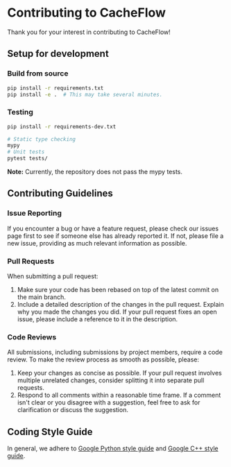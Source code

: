 # Contributing to CacheFlow

Thank you for your interest in contributing to CacheFlow!

## Setup for development

### Build from source

```bash
pip install -r requirements.txt
pip install -e .  # This may take several minutes.
```

### Testing

```bash
pip install -r requirements-dev.txt

# Static type checking
mypy
# Unit tests
pytest tests/
```
**Note:** Currently, the repository does not pass the mypy tests.

## Contributing Guidelines

### Issue Reporting

If you encounter a bug or have a feature request, please check our issues page first to see if someone else has already reported it. If not, please file a new issue, providing as much relevant information as possible.

### Pull Requests

When submitting a pull request:

1. Make sure your code has been rebased on top of the latest commit on the main branch.
2. Include a detailed description of the changes in the pull request. Explain why you made the changes you did.
If your pull request fixes an open issue, please include a reference to it in the description.

### Code Reviews

All submissions, including submissions by project members, require a code review. To make the review process as smooth as possible, please:

1. Keep your changes as concise as possible. If your pull request involves multiple unrelated changes, consider splitting it into separate pull requests.
2. Respond to all comments within a reasonable time frame. If a comment isn't clear or you disagree with a suggestion, feel free to ask for clarification or discuss the suggestion.

## Coding Style Guide

In general, we adhere to [Google Python style guide](https://google.github.io/styleguide/pyguide.html) and [Google C++ style guide](https://google.github.io/styleguide/cppguide.html).
